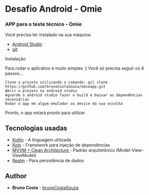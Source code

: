 # Desafio Android - Omie

### APP para o teste técnico - Omie 

Você precisa ter instalado na sua máquina:
- [Android Studio](https://developer.android.com/studio)
- [git](https://git-scm.com/book/pt-br/v2/Come%C3%A7ando-Instalando-o-Git)

Instalação

Para rodar o aplicativo é muito simples :) Você só precisa seguir os 4 passos...

```
Clone o projeto utilizando o comando: git clone https://github.com/brunoCostaSouza/omieapp.git
Abrir o projeto no android studio
Aguarde o android studio fazer o build e baixar as dependências necessárias
Rodar o app em algum emulador ou device da sua escolha

```

Pronto, o app estará pronto para utilizar

## Tecnologias usadas

* [Kotlin](https://developer.android.com/kotlin/first?hl=pt) - A linguagem utilizada
* [Koin](https://insert-koin.io/) - Framework para injeção de dependências
* [MVVM + Clean Architecture ](https://medium.com/edersonmelo/clean-architecture-com-mvvm-em-aplica%C3%A7%C3%B5es-android-153eaeb1e37d) - Padrão arquitetônico (Model-View-ViewModel)
* [Realm](https://realm.io/) - Para persistência de dados


## Author

* **Bruno Costa** - [brunoCostaSouza](https://github.com/brunoCostaSouza)
